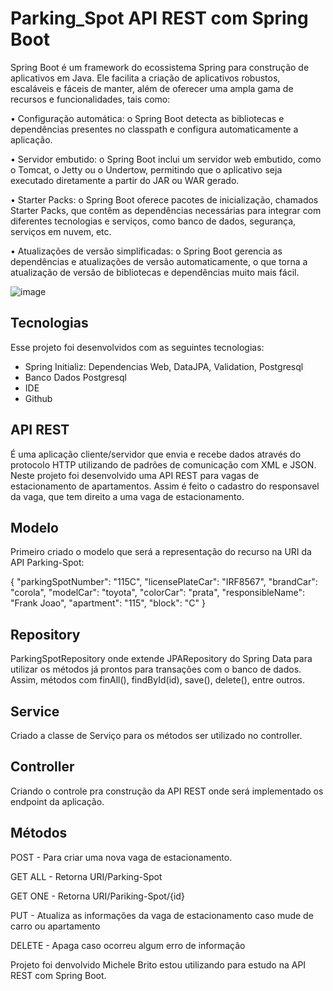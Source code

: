 # Parking_Spot API REST com Spring Boot

Spring Boot é um framework do ecossistema Spring para construção de aplicativos em Java. Ele facilita a criação de aplicativos robustos, escaláveis e fáceis de manter, além de oferecer uma ampla gama de recursos e funcionalidades, tais como:

•	Configuração automática: o Spring Boot detecta as bibliotecas e dependências presentes no classpath e configura automaticamente a aplicação.

•	Servidor embutido: o Spring Boot inclui um servidor web embutido, como o Tomcat, o Jetty ou o Undertow, permitindo que o aplicativo seja executado diretamente a partir do JAR ou WAR gerado.

•	Starter Packs: o Spring Boot oferece pacotes de inicialização, chamados Starter Packs, que contêm as dependências necessárias para integrar com diferentes tecnologias e serviços, como banco de dados, segurança, serviços em nuvem, etc.

•	Atualizações de versão simplificadas: o Spring Boot gerencia as dependências e atualizações de versão automaticamente, o que torna a atualização de versão de bibliotecas e dependências muito mais fácil.


![image](https://user-images.githubusercontent.com/106537496/235810774-48ad8b80-2e69-4075-a711-404195d79b08.png)



 ##  Tecnologias

Esse projeto foi desenvolvidos com as seguintes tecnologias:
- Spring Initializ: Dependencias Web, DataJPA, Validation, Postgresql
- Banco Dados Postgresql
- IDE 
- Github

## API REST 

É uma aplicação cliente/servidor que envia e recebe dados através do protocolo HTTP utilizando de padrões de comunicação com XML e JSON.
Neste projeto foi desenvolvido uma API REST para vagas de estacionamento de apartamentos. Assim é feito o cadastro do responsavel da vaga, que tem direito a uma vaga
de estacionamento.

## Modelo

Primeiro criado o modelo que será a representação do recurso na URI da API Parking-Spot: 

{
    "parkingSpotNumber": "115C",
    "licensePlateCar": "IRF8567",
    "brandCar": "corola",
    "modelCar": "toyota",
    "colorCar": "prata",
    "responsibleName": "Frank Joao",
    "apartment": "115",
    "block": "C"
}

## Repository

ParkingSpotRepository onde extende JPARepository do Spring Data para utilizar os métodos já prontos para transações com o banco de dados.
Assim, métodos com finAll(), findById(id), save(), delete(), entre outros.

## Service

Criado a classe de Serviço para os métodos ser utilizado no controller.

## Controller

Criando o controle pra construção da API REST onde será implementado os endpoint da aplicação.

## Métodos

POST - Para criar uma nova vaga de estacionamento.

GET ALL - Retorna URI/Parking-Spot

GET ONE - Retorna URI/Pariking-Spot/{id} 

PUT - Atualiza as informações da vaga de estacionamento caso mude de carro ou apartamento

DELETE - Apaga caso ocorreu algum erro de informação


Projeto foi denvolvido Michele Brito estou utilizando para estudo na API REST com Spring Boot.

